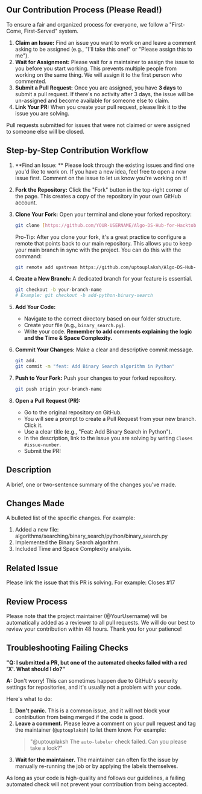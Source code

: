 ## Our Contribution Process (Please Read!)

To ensure a fair and organized process for everyone, we follow a "First-Come, First-Served" system.

1.  **Claim an Issue:** Find an issue you want to work on and leave a comment asking to be assigned (e.g., "I'll take this one!" or "Please assign this to me").
2.  **Wait for Assignment:** Please wait for a maintainer to assign the issue to you before you start working. This prevents multiple people from working on the same thing. We will assign it to the first person who commented.
3.  **Submit a Pull Request:** Once you are assigned, you have **3 days** to submit a pull request. If there's no activity after 3 days, the issue will be un-assigned and become available for someone else to claim.
4.  **Link Your PR:** When you create your pull request, please link it to the issue you are solving.

Pull requests submitted for issues that were not claimed or were assigned to someone else will be closed.

## Step-by-Step Contribution Workflow

1.  **Find an Issue: ** Please look through the existing issues and find one you'd like to work on. If you have a new idea, feel free to open a new issue first. Comment on the issue to let us know you're working on it!

2.  **Fork the Repository:** Click the "Fork" button in the top-right corner of the page. This creates a copy of the repository in your own GitHub account.

3.  **Clone Your Fork:** Open your terminal and clone your forked repository:
    ```bash
    git clone [https://github.com/YOUR-USERNAME/Algo-DS-Hub-for-Hacktoberfest.git](https://github.com/YOUR-USERNAME/Algo-DS-Hub-for-Hacktoberfest.git)
    ```
    Pro-Tip: After you clone your fork, it's a great practice to configure a remote that points back to our main repository. This allows you to keep your main branch in sync with the project. You can do this with the command:
    ```bash
    git remote add upstream https://github.com/uptouplaksh/Algo-DS-Hub-for-Hacktoberfest.git
    ```

4.  **Create a New Branch:** A dedicated branch for your feature is essential.
    ```bash
    git checkout -b your-branch-name
    # Example: git checkout -b add-python-binary-search
    ```

5.  **Add Your Code:**
    * Navigate to the correct directory based on our folder structure.
    * Create your file (e.g., `binary_search.py`).
    * Write your code. **Remember to add comments explaining the logic and the Time & Space Complexity.**

6.  **Commit Your Changes:** Make a clear and descriptive commit message.
    ```bash
    git add.
    git commit -m "feat: Add Binary Search algorithm in Python"
    ```

7.  **Push to Your Fork:** Push your changes to your forked repository.
    ```bash
    git push origin your-branch-name
    ```

8.  **Open a Pull Request (PR):**
    * Go to the original repository on GitHub.
    * You will see a prompt to create a Pull Request from your new branch. Click it.
    * Use a clear title (e.g., "Feat: Add Binary Search in Python").
    * In the description, link to the issue you are solving by writing `Closes #issue-number`.
    * Submit the PR!

## Description

A brief, one or two-sentence summary of the changes you've made.

## Changes Made

A bulleted list of the specific changes. For example:
1. Added a new file: algorithms/searching/binary_search/python/binary_search.py
2. Implemented the Binary Search algorithm.
3. Included Time and Space Complexity analysis.

## Related Issue

Please link the issue that this PR is solving. For example:
Closes #17

## Review Process

Please note that the project maintainer (@YourUsername) will be automatically added as a reviewer to all pull requests. We will do our best to review your contribution within 48 hours. Thank you for your patience!

## Troubleshooting Failing Checks

**"Q: I submitted a PR, but one of the automated checks failed with a red 'X'. What should I do?"**

**A:** Don't worry! This can sometimes happen due to GitHub's security settings for repositories, and it's usually not a problem with your code.

Here's what to do:

1. **Don't panic.** This is a common issue, and it will not block your contribution from being merged if the code is good.  
2. **Leave a comment.** Please leave a comment on your pull request and tag the maintainer (`@uptouplaksh`) to let them know. For example:  
   > "@uptouplaksh The `auto-labeler` check failed. Can you please take a look?"  
3. **Wait for the maintainer.** The maintainer can often fix the issue by manually re-running the job or by applying the labels themselves.

As long as your code is high-quality and follows our guidelines, a failing automated check will not prevent your contribution from being accepted.

